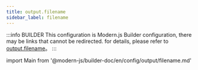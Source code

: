```yaml
---
title: output.filename
sidebar_label: filename
---
```


:::info BUILDER
This configuration is Modern.js Builder configuration, there may be links that cannot be redirected. for details, please refer to [output.filename](https://modernjs.dev/builder/zh/api/config-output.html#output-filename)。
:::

import Main from '@modern-js/builder-doc/en/config/output/filename.md'

<Main />
